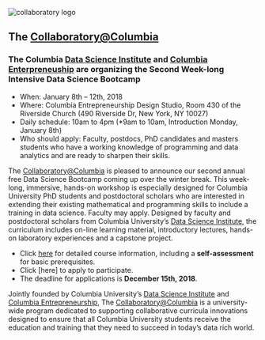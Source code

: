 ![collaboratory logo](Misc-files/collaboratory.png)

## The [Collaboratory@Columbia](http://collaboratory.columbia.edu/)

### The Columbia [Data Science Institute](http://datascience.columbia.edu/) and [Columbia Enterpreneuship](http://entrepreneurship.columbia.edu/) are organizing the Second Week-long Intensive Data Science Bootcamp

- When: January 8th – 12th, 2018
- Where: Columbia Entrepreneurship Design Studio, Room 430 of the Riverside Church (490 Riverside Dr, New York, NY 10027)
- Daily schedule: 10am to 4pm (*9am to 10am, Introduction Monday, January 8th)
- Who should apply:  Faculty, postdocs, PhD candidates and masters students who have a working knowledge of programming and data analytics and are ready to sharpen their skills.

The [Collaboratory@Columbia](http://collaboratory.columbia.edu/) is pleased to announce our second annual free  Data Science Bootcamp coming up over the winter break.  This week-long, immersive, hands-on workshop  is especially designed for Columbia University PhD students and postdoctoral scholars who are interested in extending their existing mathematical and programming skills to include a training in data science. Faculty may apply.  Designed by faculty and postdoctoral scholars from Columbia University’s [Data Science Institute](http://datascience.columbia.edu/), the curriculum includes on-line learning material, introductory lectures, hands-on laboratory experiences and a capstone project.

- Click [here](Bootcamp-materials/) for detailed course information, including a **self-assessment** for basic prerequisites. 
- Click [here] to apply to participate. 
- The deadline for applications is **December 15th, 2018**. 

Jointly founded by Columbia University’s [Data Science Institute](http://datascience.columbia.edu/) and [Columbia Entrepreneurship](http://entrepreneurship.columbia.edu/), The [Collaboratory@Columbia](http://collaboratory.columbia.edu/) is a university-wide program dedicated to supporting collaborative curricula innovations designed to ensure that all Columbia University students receive the education and training that they need to succeed in today’s data rich world.
 
